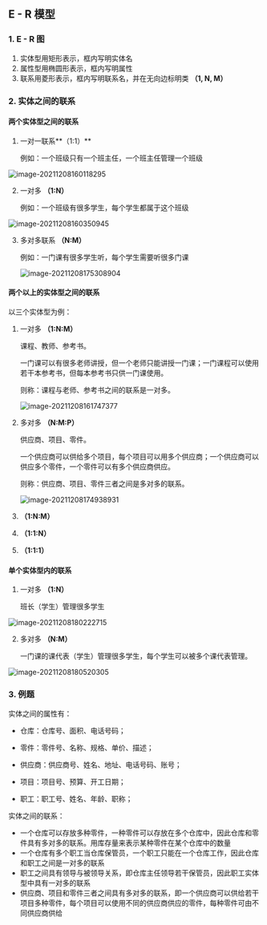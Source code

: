 ## E - R 模型

### 1. E - R 图

1. 实体型用矩形表示，框内写明实体名
2. 属性型用椭圆形表示，框内写明属性
3. 联系用菱形表示，框内写明联系名，并在无向边标明类 **（1, N, M）**

### 2. 实体之间的联系

#### 两个实体型之间的联系

1. 一对一联系**（1:1）** 

   例如：一个班级只有一个班主任，一个班主任管理一个班级

![image-20211208160118295](https://gitee.com/DoubleZHEz/note-image-repository/raw/master/image-20211208160118295.png)

2. 一对多 **（1:N）** 

   例如：一个班级有很多学生，每个学生都属于这个班级

![image-20211208160350945](https://gitee.com/DoubleZHEz/note-image-repository/raw/master/image-20211208160350945.png)

3. 多对多联系 **（N:M）** 

   例如：一门课有很多学生听，每个学生需要听很多门课

   ![image-20211208175308904](https://gitee.com/DoubleZHEz/note-image-repository/raw/master/image-20211208175308904.png)

#### 两个以上的实体型之间的联系

以三个实体型为例：

1. 一对多 **（1:N:M）** 

   课程、教师、参考书。

   一门课可以有很多老师讲授，但一个老师只能讲授一门课；一门课程可以使用若干本参考书，但每本参考书只供一门课使用。

   则称：课程与老师、参考书之间的联系是一对多。

   ![image-20211208161747377](https://gitee.com/DoubleZHEz/note-image-repository/raw/master/image-20211208161747377.png)

2. 多对多 **（N:M:P）** 

   供应商、项目、零件。

   一个供应商可以供给多个项目，每个项目可以用多个供应商；一个供应商可以供应多个零件，一个零件可以有多个供应商供应。

   则称：供应商、项目、零件三者之间是多对多的联系。

   ![image-20211208174938931](https://gitee.com/DoubleZHEz/note-image-repository/raw/master/image-20211208174938931.png)

3. **（1:N:M）**

4. **（1:1:N）**

5. **（1:1:1）**

#### 单个实体型内的联系

1. 一对多 **（1:N）**

   班长（学生）管理很多学生

![image-20211208180222715](https://gitee.com/DoubleZHEz/note-image-repository/raw/master/image-20211208180222715.png)

2. 多对多 **（N:M）**

   一门课的课代表（学生）管理很多学生，每个学生可以被多个课代表管理。

![image-20211208180520305](https://gitee.com/DoubleZHEz/note-image-repository/raw/master/image-20211208180520305.png)

### 3. 例题

实体之间的属性有：

- 仓库：仓库号、面积、电话号码；

- 零件：零件号、名称、规格、单价、描述；

- 供应商：供应商号、姓名、地址、电话号码、账号；

- 项目：项目号、预算、开工日期；

- 职工：职工号、姓名、年龄、职称；

实体之间的联系：

- 一个仓库可以存放多种零件，一种零件可以存放在多个仓库中，因此仓库和零件具有多对多的联系。用库存量来表示某种零件在某个仓库中的数量
- 一个仓库有多个职工当仓库保管员，一个职工只能在一个仓库工作，因此仓库和职工之间是一对多的联系
- 职工之间具有领导与被领导关系，即仓库主任领导若干保管员，因此职工实体型中具有一对多的联系
- 供应商、项目和零件三者之间具有多对多的联系，即一个供应商可以供给若干项目多种零件，每个项目可以使用不同的供应商供应的零件，每种零件可由不同供应商供给